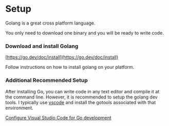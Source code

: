 # Setup

Golang is a great cross platform language.

You only need to download one binary and you will be ready to write code.

### Download and install Golang
[https://go.dev/doc/install](https://go.dev/doc/install)

Follow instructions on how to install golang on your platform.

### Additional Recommended Setup
After installing Go, you can write code in any text editor and compile it at the command line.  However, it is recommended to setup the golang dev tools.  I typically use [vscode](https://code.visualstudio.com/) and install the gotools associated with that environment.

[Configure Visual Studio Code for Go development](https://learn.microsoft.com/en-us/azure/developer/go/configure-visual-studio-code)
